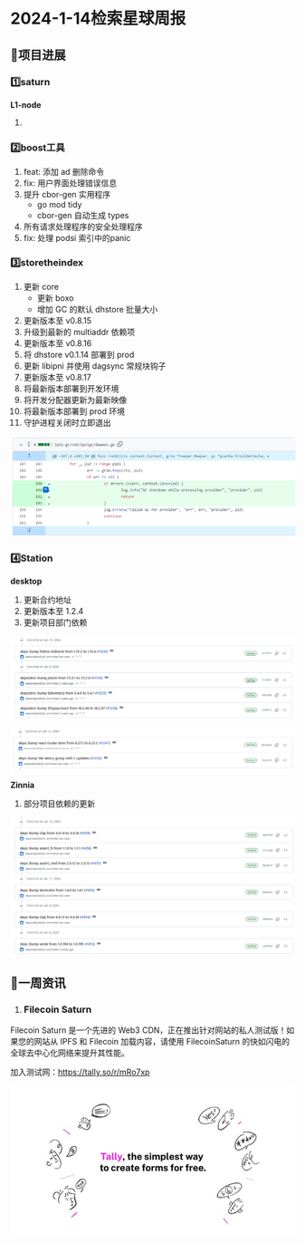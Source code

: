# 2024-1-14检索星球周报


## 🚀项目进展

### 1️⃣saturn

**L1-node**

1. 

###  2️⃣boost工具

1. feat: 添加 ad 删除命令
2. fix: 用户界面处理错误信息
3. 提升 cbor-gen 实用程序
   + go mod tidy
   + cbor-gen 自动生成 types
4. 所有请求处理程序的安全处理程序
5. fix: 处理 podsi 索引中的panic

###  3️⃣storetheindex

1. 更新 core
   + 更新 boxo
   + 增加 GC 的默认 dhstore 批量大小
2. 更新版本至 v0.8.15
3. 升级到最新的 multiaddr 依赖项
4. 更新版本至 v0.8.16
5. 将 dhstore v0.1.14 部署到 prod
6. 更新 libipni 并使用 dagsync 常规块钩子
7. 更新版本至 v0.8.17
8. 将最新版本部署到开发环境
9. 将开发分配器更新为最新映像
10. 将最新版本部署到 prod 环境
11. 守护进程关闭时立即退出

![image-20240119061951933](img/1-14-1-2024.png)

### 4️⃣Station

**desktop**

1. 更新合约地址
1. 更新版本至 1.2.4
1. 更新项目部门依赖

![image-20240119062411296](img/1-14-2-2024.png)

![image-20240119062438905](img/1-14-3-2024.png)

**Zinnia**

1. 部分项目依赖的更新

![image-20240119062900392](img/1-14-4-2024.png)

##  📢一周资讯

1. ### Filecoin Saturn

Filecoin Saturn 是一个先进的 Web3 CDN，正在推出针对网站的私人测试版！如果您的网站从 IPFS 和 Filecoin 加载内容，请使用 FilecoinSaturn 的快如闪电的全球去中心化网络来提升其性能。

加入测试网：https://tally.so/r/mRo7xp

![img](img/1-14-5-2024.png)
